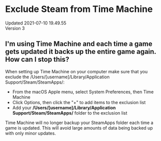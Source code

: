 # Exclude Steam from Time Machine
Updated 2021-07-10 19.49.55  
Version 3  

## I'm using Time Machine and each time a game gets updated it backs up the entire game again. How can I stop this?
  
  
When setting up Time Machine on your computer make sure that you exclude the /Users/[username]/Library/Application Support/Steam/SteamApps/:  
  
* From the macOS Apple menu, select System Preferences, then Time Machine
* Click Options, then click the "+" to add items to the exclusion list
* Add your **/Users/[username]/Library/Application Support/Steam/SteamApps/** folder to the exclusion list
  
Time Machine will no longer backup your SteamApps folder each time a game is updated. This will avoid large amounts of data being backed up with only minor updates.